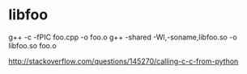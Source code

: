 # libfoo

g++ -c -fPIC foo.cpp -o foo.o
g++ -shared -Wl,-soname,libfoo.so -o libfoo.so  foo.o

http://stackoverflow.com/questions/145270/calling-c-c-from-python

